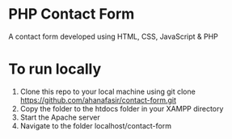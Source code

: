 # PHP Contact Form

A contact form developed using HTML, CSS, JavaScript &amp; PHP

# To run locally

1. Clone this repo to your local machine using git clone https://github.com/ahanafasir/contact-form.git
2. Copy the folder to the htdocs folder in your XAMPP directory
3. Start the Apache server
4. Navigate to the folder localhost/contact-form
